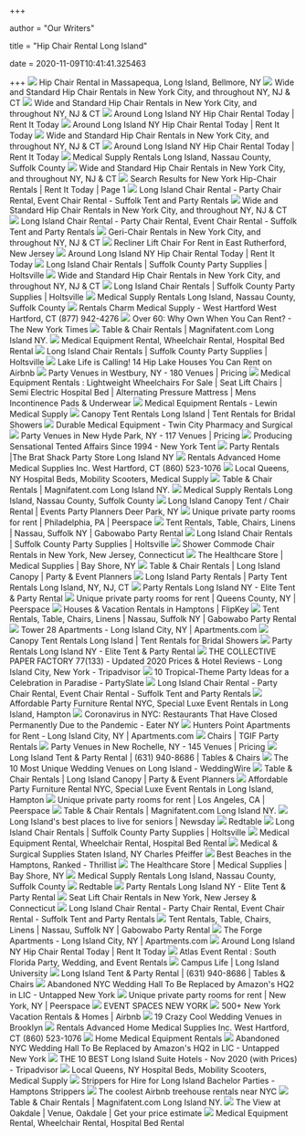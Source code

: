 +++
        
author = "Our Writers"
        
title = "Hip Chair Rental Long Island"
        
date = 2020-11-09T10:41:41.325463
        
+++
[ ![](https://d2wvwvig0d1mx7.cloudfront.net/data/org/18164/media/img/cache/290x0/1830132_290x0.jpg)](https://d2wvwvig0d1mx7.cloudfront.net/data/org/18164/media/img/cache/290x0/1830132_290x0.jpg) Hip Chair Rental in Massapequa, Long Island, Bellmore, NY
[ ![](https://homepromedical.com/cart/images/rentals/HipChairRental_SimpleHD_Vertical.png)](https://homepromedical.com/cart/images/rentals/HipChairRental_SimpleHD_Vertical.png) Wide and Standard Hip Chair Rentals in New York City, and throughout NY, NJ  & CT
[ ![](https://homepromedical.com/cart/images/rentals/BariatricHipChairRental.png)](https://homepromedical.com/cart/images/rentals/BariatricHipChairRental.png) Wide and Standard Hip Chair Rentals in New York City, and throughout NY, NJ  & CT
[ ![](https://www.rentittoday.com/cmsAdmin/uploads/hipchair_008.jpg)](https://www.rentittoday.com/cmsAdmin/uploads/hipchair_008.jpg) Around Long Island NY Hip Chair Rental Today | Rent It Today
[ ![](https://www.rentittoday.com/cmsAdmin/uploads/thumb/travelpoweredwheelchairrental_008.jpg)](https://www.rentittoday.com/cmsAdmin/uploads/thumb/travelpoweredwheelchairrental_008.jpg) Around Long Island NY Hip Chair Rental Today | Rent It Today
[ ![](https://homepromedical.com/cart/images/products/rtl12505.jpg)](https://homepromedical.com/cart/images/products/rtl12505.jpg) Wide and Standard Hip Chair Rentals in New York City, and throughout NY, NJ  & CT
[ ![](https://www.rentittoday.com/cmsAdmin/uploads/thumb/hdmanualwheelchair_018.jpg)](https://www.rentittoday.com/cmsAdmin/uploads/thumb/hdmanualwheelchair_018.jpg) Around Long Island NY Hip Chair Rental Today | Rent It Today
[ ![](https://d2wvwvig0d1mx7.cloudfront.net/data/org/18164/media/img/cache/290x0/1830133_290x0.jpg)](https://d2wvwvig0d1mx7.cloudfront.net/data/org/18164/media/img/cache/290x0/1830133_290x0.jpg) Medical Supply Rentals Long Island, Nassau County, Suffolk County
[ ![](https://homepromedical.com/cart/images/gallery/Drive/Drive_RTL12027_Side.jpg)](https://homepromedical.com/cart/images/gallery/Drive/Drive_RTL12027_Side.jpg) Wide and Standard Hip Chair Rentals in New York City, and throughout NY, NJ  & CT
[ ![](https://www.rentittoday.com/cmsAdmin/uploads/thumb/hip-chair_011.jpg)](https://www.rentittoday.com/cmsAdmin/uploads/thumb/hip-chair_011.jpg) Search Results for New York Hip-Chair Rentals | Rent It Today | Page 1
[ ![](http://www.suffolktentandpartyrentals.com/uploads/5/6/5/2/56525691/7504051_orig.jpg)](http://www.suffolktentandpartyrentals.com/uploads/5/6/5/2/56525691/7504051_orig.jpg) Long Island Chair Rental - Party Chair Rental, Event Chair Rental - Suffolk  Tent and Party Rentals
[ ![](https://homepromedical.com/cart/images/gallery/Drive/Drive_RTL2010.jpg)](https://homepromedical.com/cart/images/gallery/Drive/Drive_RTL2010.jpg) Wide and Standard Hip Chair Rentals in New York City, and throughout NY, NJ  & CT
[ ![](http://www.suffolktentandpartyrentals.com/uploads/5/6/5/2/56525691/6500298.jpg?225)](http://www.suffolktentandpartyrentals.com/uploads/5/6/5/2/56525691/6500298.jpg?225) Long Island Chair Rental - Party Chair Rental, Event Chair Rental - Suffolk  Tent and Party Rentals
[ ![](https://homepromedical.com/cart/images/rentals/GeriChairRentalSub.jpg)](https://homepromedical.com/cart/images/rentals/GeriChairRentalSub.jpg) Geri-Chair Rentals in New York City, and throughout NY, NJ & CT
[ ![](https://www.medfirsthomecare.com/cmsAdmin/uploads/images-jpeg_001.jpg)](https://www.medfirsthomecare.com/cmsAdmin/uploads/images-jpeg_001.jpg) Recliner Lift Chair For Rent in East Rutherford, New Jersey
[ ![](https://www.rentittoday.com/cmsAdmin/uploads/thumb/4wheelscooter_010.jpg)](https://www.rentittoday.com/cmsAdmin/uploads/thumb/4wheelscooter_010.jpg) Around Long Island NY Hip Chair Rental Today | Rent It Today
[ ![](https://www.pinkelephantpartyandtents.com/wp-content/themes/yootheme/cache/Screenshot-2019-01-15-11.48.15-c243e614.png)](https://www.pinkelephantpartyandtents.com/wp-content/themes/yootheme/cache/Screenshot-2019-01-15-11.48.15-c243e614.png) Long Island Chair Rentals | Suffolk County Party Supplies | Holtsville
[ ![](https://homepromedical.com/cart/images/products/1711.jpg)](https://homepromedical.com/cart/images/products/1711.jpg) Wide and Standard Hip Chair Rentals in New York City, and throughout NY, NJ  & CT
[ ![](https://www.pinkelephantpartyandtents.com/wp-content/themes/yootheme/cache/l_peacock-1-568cdbd5.jpeg)](https://www.pinkelephantpartyandtents.com/wp-content/themes/yootheme/cache/l_peacock-1-568cdbd5.jpeg) Long Island Chair Rentals | Suffolk County Party Supplies | Holtsville
[ ![](https://s3-ap-southeast-1.amazonaws.com/assets-powerstores-com/data/org/18164/media/img/source/edit/1830097_edit.jpg)](https://s3-ap-southeast-1.amazonaws.com/assets-powerstores-com/data/org/18164/media/img/source/edit/1830097_edit.jpg) Medical Supply Rentals Long Island, Nassau County, Suffolk County
[ ![](https://cdnmedia.endeavorsuite.com/images/organizations/8152e0be-348d-49e5-a1cf-70e9e71f1dae/siteimages/rentals-page/Hip-Chair.png?v=20181214140949)](https://cdnmedia.endeavorsuite.com/images/organizations/8152e0be-348d-49e5-a1cf-70e9e71f1dae/siteimages/rentals-page/Hip-Chair.png?v=20181214140949) Rentals Charm Medical Supply - West Hartford West Hartford, CT (877)  942-4276
[ ![](https://static01.nyt.com/images/2019/05/03/travel/03seniorrenters3/merlin_154157436_5d89971a-4478-41ea-a28f-9a98e00bb81b-articleLarge.jpg?quality=75&auto=webp&disable=upscale)](https://static01.nyt.com/images/2019/05/03/travel/03seniorrenters3/merlin_154157436_5d89971a-4478-41ea-a28f-9a98e00bb81b-articleLarge.jpg?quality=75&auto=webp&disable=upscale) Over 60: Why Own When You Can Rent? - The New York Times
[ ![](https://files.sysers.com/cp/upload/magnifatent/items/med/White_Folding_Chair_W_Padded_Seat.png)](https://files.sysers.com/cp/upload/magnifatent/items/med/White_Folding_Chair_W_Padded_Seat.png) Table & Chair Rentals | Magnifatent.com Long Island NY.
[ ![](https://www.wmsupply.com/wp-content/uploads/2017/10/Power-Wheelchairs.jpg)](https://www.wmsupply.com/wp-content/uploads/2017/10/Power-Wheelchairs.jpg) Medical Equipment Rental, Wheelchair Rental, Hospital Bed Rental
[ ![](https://www.pinkelephantpartyandtents.com/wp-content/themes/yootheme/cache/White-Padded-Chairs-a1b5e01e.jpeg)](https://www.pinkelephantpartyandtents.com/wp-content/themes/yootheme/cache/White-Padded-Chairs-a1b5e01e.jpeg) Long Island Chair Rentals | Suffolk County Party Supplies | Holtsville
[ ![](https://greenweddingshoes.com/wp-content/uploads/2020/07/lake_house_to_rent_private_island.jpg)](https://greenweddingshoes.com/wp-content/uploads/2020/07/lake_house_to_rent_private_island.jpg) Lake Life is Calling! 14 Hip Lake Houses You Can Rent on Airbnb
[ ![](https://eventective-media.azureedge.net/2606186_md.jpg)](https://eventective-media.azureedge.net/2606186_md.jpg) Party Venues in Westbury, NY - 180 Venues | Pricing
[ ![](https://homepromedical.com/cart/images/rentals/GeriChairRental.jpg)](https://homepromedical.com/cart/images/rentals/GeriChairRental.jpg) Medical Equipment Rentals : Lightweight Wheelchairs For Sale | Seat Lift  Chairs | Semi Electric Hospital Bed | Alternating Pressure Mattress | Mens  Incontinence Pads & Underwear
[ ![](https://lewinmedicalsupply.com/wp-content/uploads/2017/03/spacesaver-lift-chair.jpg)](https://lewinmedicalsupply.com/wp-content/uploads/2017/03/spacesaver-lift-chair.jpg) Medical Equipment Rentals - Lewin Medical Supply
[ ![](http://nebula.wsimg.com/e1a15febb85244409d5026cfcb5d9dab?AccessKeyId=28BCA3830F64E88B152D&disposition=0&alloworigin=1)](http://nebula.wsimg.com/e1a15febb85244409d5026cfcb5d9dab?AccessKeyId=28BCA3830F64E88B152D&disposition=0&alloworigin=1) Canopy Tent Rentals Long Island | Tent Rentals for Bridal Showers
[ ![](https://static.spacecrafted.com/c157a9e48ef04261883b25fa87b317e2/i/dd73a570e03149cabef5b37eeadda913/1/4SoifmQp45JMgBnHp7ed2/Hip%20Chair%20Drive.jpg)](https://static.spacecrafted.com/c157a9e48ef04261883b25fa87b317e2/i/dd73a570e03149cabef5b37eeadda913/1/4SoifmQp45JMgBnHp7ed2/Hip%20Chair%20Drive.jpg) Durable Medical Equipment - Twin City Pharmacy and Surgical
[ ![](https://eventective-media.azureedge.net/2572492_md.jpg)](https://eventective-media.azureedge.net/2572492_md.jpg) Party Venues in New Hyde Park, NY - 117 Venues | Pricing
[ ![](https://www.nytent.com/wp-content/uploads/sb-instagram-feed-images/121506367_651392182241793_5917729261736310140_nfull.jpg)](https://www.nytent.com/wp-content/uploads/sb-instagram-feed-images/121506367_651392182241793_5917729261736310140_nfull.jpg) Producing Sensational Tented Affairs Since 1994 - New York Tent
[ ![](https://thebratshack.com/wp-content/uploads/2017/03/higboy-300x237.jpg)](https://thebratshack.com/wp-content/uploads/2017/03/higboy-300x237.jpg) Party Rentals |The Brat Shack Party Store Long Island NY
[ ![](https://cdnmedia.endeavorsuite.com/images/ThumbGenerator/Thumb.aspx?img=http%3A%2F%2Fcdnmedia.endeavorsuite.com%2Fimages%2Forganizations%2F9c0bc505-d1cd-4f52-8fd1-f0a9c5581dfd%2Fmigration%2Frentals%2F8.jpg&v=1537165717978?v=20180917042219&w=216)](https://cdnmedia.endeavorsuite.com/images/ThumbGenerator/Thumb.aspx?img=http%3A%2F%2Fcdnmedia.endeavorsuite.com%2Fimages%2Forganizations%2F9c0bc505-d1cd-4f52-8fd1-f0a9c5581dfd%2Fmigration%2Frentals%2F8.jpg&v=1537165717978?v=20180917042219&w=216) Rentals Advanced Home Medical Supplies Inc. West Hartford, CT (860) 523-1076
[ ![](https://www.medfirsthomecare.com/images/service/Queens-NY-Medfirst-Homecare-medical-equipment-sales-location.jpg)](https://www.medfirsthomecare.com/images/service/Queens-NY-Medfirst-Homecare-medical-equipment-sales-location.jpg) Local Queens, NY Hospital Beds, Mobility Scooters, Medical Supply
[ ![](https://files.sysers.com/cp/upload/magnifatent/editor/Screen-Shot-2020-03-03-at-8.08.02-PM.png)](https://files.sysers.com/cp/upload/magnifatent/editor/Screen-Shot-2020-03-03-at-8.08.02-PM.png) Table & Chair Rentals | Magnifatent.com Long Island NY.
[ ![](https://d2wvwvig0d1mx7.cloudfront.net/data/org/18164/media/img/cache/290x0/1830127_290x0.jpg)](https://d2wvwvig0d1mx7.cloudfront.net/data/org/18164/media/img/cache/290x0/1830127_290x0.jpg) Medical Supply Rentals Long Island, Nassau County, Suffolk County
[ ![](https://lirp-cdn.multiscreensite.com/7f5797cd/dms3rep/multi/opt/LIC-WhatWeOffer-MOBILE-640w.png)](https://lirp-cdn.multiscreensite.com/7f5797cd/dms3rep/multi/opt/LIC-WhatWeOffer-MOBILE-640w.png) Long Island Canopy Tent / Chair Rental | Events Party Planners Deer Park, NY
[ ![](https://img.peerspace.com/image/upload/ar_1.75,c_fill,g_auto/w_500/c_scale,f_auto,q_auto/vkihh3eap3mn1dtkfvzj)](https://img.peerspace.com/image/upload/ar_1.75,c_fill,g_auto/w_500/c_scale,f_auto,q_auto/vkihh3eap3mn1dtkfvzj) Unique private party rooms for rent | Philadelphia, PA | Peerspace
[ ![](http://www.longislandpartytentrental.com/wp-content/uploads/2016/06/slider-3-930x420.png)](http://www.longislandpartytentrental.com/wp-content/uploads/2016/06/slider-3-930x420.png) Tent Rentals, Table, Chairs, Linens | Nassau, Suffolk NY | Gabowabo Party  Rental
[ ![](https://www.pinkelephantpartyandtents.com/wp-content/themes/yootheme/cache/20200902_113840-1-c4d452db.jpeg)](https://www.pinkelephantpartyandtents.com/wp-content/themes/yootheme/cache/20200902_113840-1-c4d452db.jpeg) Long Island Chair Rentals | Suffolk County Party Supplies | Holtsville
[ ![](https://homepromedical.com/cart/images/rentals/RehabShowerChairRental.jpg)](https://homepromedical.com/cart/images/rentals/RehabShowerChairRental.jpg) Shower Commode Chair Rentals in New York, New Jersey, Connecticut
[ ![](https://cdnmedia.endeavorsuite.com/images/ThumbGenerator/Thumb.aspx?img=//cdnmedia.endeavorsuite.com/images/organizationsstg/afc2e60c-f8a8-4703-8bd4-7e26890cb304/CTAs/new-column/01.jpg&v=1579285858953&mw=246&mh=320&f=1)](https://cdnmedia.endeavorsuite.com/images/ThumbGenerator/Thumb.aspx?img=//cdnmedia.endeavorsuite.com/images/organizationsstg/afc2e60c-f8a8-4703-8bd4-7e26890cb304/CTAs/new-column/01.jpg&v=1579285858953&mw=246&mh=320&f=1) The Healthcare Store | Medical Supplies | Bay Shore, NY
[ ![](https://lirp-cdn.multiscreensite.com/7f5797cd/dms3rep/multi/opt/LIC-EventSupplier-MOBILE-640w.png)](https://lirp-cdn.multiscreensite.com/7f5797cd/dms3rep/multi/opt/LIC-EventSupplier-MOBILE-640w.png) Table & Chair Rentals | Long Island Canopy | Party & Event Planners
[ ![](https://tgifrentals.com/wp-content/uploads/2020/10/cropped-tgif-CoverPhoto-scaled-1.jpg)](https://tgifrentals.com/wp-content/uploads/2020/10/cropped-tgif-CoverPhoto-scaled-1.jpg) Long Island Party Rentals | Party Tent Rentals Long Island, NY, NJ, CT
[ ![](https://www.elitetentandpartyrental.com/wp-content/uploads/2018/11/chairs.png)](https://www.elitetentandpartyrental.com/wp-content/uploads/2018/11/chairs.png) Party Rentals Long Island NY - Elite Tent & Party Rental
[ ![](https://img.peerspace.com/image/upload/ar_1.75,c_fill,g_auto/w_500/c_scale,f_auto,q_auto/px7qvvaysenijgc6igyp)](https://img.peerspace.com/image/upload/ar_1.75,c_fill,g_auto/w_500/c_scale,f_auto,q_auto/px7qvvaysenijgc6igyp) Unique private party rooms for rent | Queens County, NY | Peerspace
[ ![](https://tap1.fkimg.com/media/vr-splice-l/01/e5/16/b1.jpg)](https://tap1.fkimg.com/media/vr-splice-l/01/e5/16/b1.jpg) Houses & Vacation Rentals in Hamptons | FlipKey
[ ![](http://www.longislandpartytentrental.com/wp-content/uploads/2016/06/slider1-930x420.png)](http://www.longislandpartytentrental.com/wp-content/uploads/2016/06/slider1-930x420.png) Tent Rentals, Table, Chairs, Linens | Nassau, Suffolk NY | Gabowabo Party  Rental
[ ![](https://images1.apartments.com/i2/licGDhmnhSF_5EVDVA9Wfhj3V_KlF3bBSEi7IlA6QuM/111/tower-28-long-island-city-ny-bedroom-wstunning-wall-to-ceiling-window.jpg)](https://images1.apartments.com/i2/licGDhmnhSF_5EVDVA9Wfhj3V_KlF3bBSEi7IlA6QuM/111/tower-28-long-island-city-ny-bedroom-wstunning-wall-to-ceiling-window.jpg) Tower 28 Apartments - Long Island City, NY | Apartments.com
[ ![](http://nebula.wsimg.com/2af1515fbad7a50efb97e8e1e4d37817?AccessKeyId=28BCA3830F64E88B152D&disposition=0&alloworigin=1)](http://nebula.wsimg.com/2af1515fbad7a50efb97e8e1e4d37817?AccessKeyId=28BCA3830F64E88B152D&disposition=0&alloworigin=1) Canopy Tent Rentals Long Island | Tent Rentals for Bridal Showers
[ ![](https://www.elitetentandpartyrental.com/wp-content/uploads/2018/11/lighting.png)](https://www.elitetentandpartyrental.com/wp-content/uploads/2018/11/lighting.png) Party Rentals Long Island NY - Elite Tent & Party Rental
[ ![](https://dynamic-media-cdn.tripadvisor.com/media/photo-o/19/e2/1b/3d/the-paper-factory-hotel.jpg?w=900&h=-1&s=1)](https://dynamic-media-cdn.tripadvisor.com/media/photo-o/19/e2/1b/3d/the-paper-factory-hotel.jpg?w=900&h=-1&s=1) THE COLLECTIVE PAPER FACTORY $77 ($133) - Updated 2020 Prices & Hotel  Reviews - Long Island City, New York - Tripadvisor
[ ![](https://wp-media-partyslate.imgix.net/2020/05/photo-7914038c-6c39-41e9-acd6-21f10cc97b8c.jpg?fit=scale&fm=pjpg&h=840&ixlib=php-1.2.1&w=1260&wpsize=huge)](https://wp-media-partyslate.imgix.net/2020/05/photo-7914038c-6c39-41e9-acd6-21f10cc97b8c.jpg?fit=scale&fm=pjpg&h=840&ixlib=php-1.2.1&w=1260&wpsize=huge) 10 Tropical-Theme Party Ideas for a Celebration in Paradise - PartySlate
[ ![](http://www.suffolktentandpartyrentals.com/uploads/5/6/5/2/56525691/6389893.png?177)](http://www.suffolktentandpartyrentals.com/uploads/5/6/5/2/56525691/6389893.png?177) Long Island Chair Rental - Party Chair Rental, Event Chair Rental - Suffolk  Tent and Party Rentals
[ ![](https://highstylerentals.com/wp-content/uploads/2016/01/banner_homeimg4.png)](https://highstylerentals.com/wp-content/uploads/2016/01/banner_homeimg4.png) Affordable Party Furniture Rental NYC, Special Luxe Event Rentals in Long  Island, Hampton
[ ![](https://cdn.vox-cdn.com/thumbor/vcsWHAn3_U8V8ryiU9Y_bIunfhE=/1400x1400/filters:format(jpeg)/cdn.vox-cdn.com/uploads/chorus_asset/file/11664599/Existing_Conditions_11.jpg)](https://cdn.vox-cdn.com/thumbor/vcsWHAn3_U8V8ryiU9Y_bIunfhE=/1400x1400/filters:format(jpeg)/cdn.vox-cdn.com/uploads/chorus_asset/file/11664599/Existing_Conditions_11.jpg) Coronavirus in NYC: Restaurants That Have Closed Permanently Due to the  Pandemic - Eater NY
[ ![](https://images1.apartments.com/i2/v8cbjAJz7lAccQt3mlVZZIAsDLTPH5ri-yO5XvlcYW8/117/image.jpg)](https://images1.apartments.com/i2/v8cbjAJz7lAccQt3mlVZZIAsDLTPH5ri-yO5XvlcYW8/117/image.jpg) Hunters Point Apartments for Rent - Long Island City, NY | Apartments.com
[ ![](https://tgifrentals.com/wp-content/gallery/chairs/thumbnail-9.jpg)](https://tgifrentals.com/wp-content/gallery/chairs/thumbnail-9.jpg) Chairs | TGIF Party Rentals
[ ![](https://eventective-media.azureedge.net/2285359_md.jpg)](https://eventective-media.azureedge.net/2285359_md.jpg) Party Venues in New Rochelle, NY - 145 Venues | Pricing
[ ![](https://litentrentals.com/images/tables-chairs/cushion-ivory.jpg)](https://litentrentals.com/images/tables-chairs/cushion-ivory.jpg) Long Island Tent & Party Rental | (631) 940-8686 | Tables & Chairs
[ ![](https://cdn0.weddingwire.com/img_g/editorial-images-2019/1-january/kim/t30_crescent-beach-club-2.jpg)](https://cdn0.weddingwire.com/img_g/editorial-images-2019/1-january/kim/t30_crescent-beach-club-2.jpg) The 10 Most Unique Wedding Venues on Long Island - WeddingWire
[ ![](https://lirp-cdn.multiscreensite.com/7f5797cd/dms3rep/multi/opt/IMG-0312-640w.jpg)](https://lirp-cdn.multiscreensite.com/7f5797cd/dms3rep/multi/opt/IMG-0312-640w.jpg) Table & Chair Rentals | Long Island Canopy | Party & Event Planners
[ ![](https://highstylerentals.com/wp-content/uploads/2016/01/4.jpg)](https://highstylerentals.com/wp-content/uploads/2016/01/4.jpg) Affordable Party Furniture Rental NYC, Special Luxe Event Rentals in Long  Island, Hampton
[ ![](https://img.peerspace.com/image/upload/ar_1.75,c_fill,g_auto/w_500/c_scale,f_auto,q_auto/ysyhhoanqt9yfqmwuhs3)](https://img.peerspace.com/image/upload/ar_1.75,c_fill,g_auto/w_500/c_scale,f_auto,q_auto/ysyhhoanqt9yfqmwuhs3) Unique private party rooms for rent | Los Angeles, CA | Peerspace
[ ![](https://files.sysers.com/cp/upload/magnifatent/gallery/full/tables-chairs-banner.jpg)](https://files.sysers.com/cp/upload/magnifatent/gallery/full/tables-chairs-banner.jpg) Table & Chair Rentals | Magnifatent.com Long Island NY.
[ ![](https://cdn.newsday.com/polopoly_fs/1.6103824.1379619105!/httpImage/image.JPG_gen/derivatives/landscape_1280/image.JPG)](https://cdn.newsday.com/polopoly_fs/1.6103824.1379619105!/httpImage/image.JPG_gen/derivatives/landscape_1280/image.JPG) Long Island's best places to live for seniors | Newsday
[ ![](https://www.redtablecatering.com/wp-content/uploads/2020/01/BrooklynLibrary.jpg)](https://www.redtablecatering.com/wp-content/uploads/2020/01/BrooklynLibrary.jpg) Redtable
[ ![](https://www.pinkelephantpartyandtents.com/wp-content/themes/yootheme/cache/Bar-Stool-aeb557bb.jpeg)](https://www.pinkelephantpartyandtents.com/wp-content/themes/yootheme/cache/Bar-Stool-aeb557bb.jpeg) Long Island Chair Rentals | Suffolk County Party Supplies | Holtsville
[ ![](https://www.wmsupply.com/wp-content/uploads/2016/08/swivel-rollabout-4.jpg)](https://www.wmsupply.com/wp-content/uploads/2016/08/swivel-rollabout-4.jpg) Medical Equipment Rental, Wheelchair Rental, Hospital Bed Rental
[ ![](https://static.wixstatic.com/media/67517d_57f7df0785d64e1aa4abd1424e6555d1~mv2.png/v1/fit/w_2500,h_1330,al_c/67517d_57f7df0785d64e1aa4abd1424e6555d1~mv2.png)](https://static.wixstatic.com/media/67517d_57f7df0785d64e1aa4abd1424e6555d1~mv2.png/v1/fit/w_2500,h_1330,al_c/67517d_57f7df0785d64e1aa4abd1424e6555d1~mv2.png) Medical & Surgical Supplies Staten Island, NY Charles Pfeiffer
[ ![](https://assets3.thrillist.com/v1/image/2753751/1000x666.6666666666666/flatten;crop;jpeg_quality=70)](https://assets3.thrillist.com/v1/image/2753751/1000x666.6666666666666/flatten;crop;jpeg_quality=70) Best Beaches in the Hamptons, Ranked - Thrillist
[ ![](https://cdnmedia.endeavorsuite.com/images/organizationsstg/afc2e60c-f8a8-4703-8bd4-7e26890cb304/CTAs2/08.png)](https://cdnmedia.endeavorsuite.com/images/organizationsstg/afc2e60c-f8a8-4703-8bd4-7e26890cb304/CTAs2/08.png) The Healthcare Store | Medical Supplies | Bay Shore, NY
[ ![](https://d2wvwvig0d1mx7.cloudfront.net/data/org/18164/media/img/cache/290x0/1830102_290x0.jpg)](https://d2wvwvig0d1mx7.cloudfront.net/data/org/18164/media/img/cache/290x0/1830102_290x0.jpg) Medical Supply Rentals Long Island, Nassau County, Suffolk County
[ ![](https://www.redtablecatering.com/wp-content/uploads/2020/01/thebordone.jpg)](https://www.redtablecatering.com/wp-content/uploads/2020/01/thebordone.jpg) Redtable
[ ![](https://www.elitetentandpartyrental.com/wp-content/uploads/2018/11/tabletops.png)](https://www.elitetentandpartyrental.com/wp-content/uploads/2018/11/tabletops.png) Party Rentals Long Island NY - Elite Tent & Party Rental
[ ![](https://homepromedical.com/cart/images/rentals/SeatLiftChairInfinityPosRental.jpg)](https://homepromedical.com/cart/images/rentals/SeatLiftChairInfinityPosRental.jpg) Seat Lift Chair Rentals in New York, New Jersey & Connecticut
[ ![](http://www.suffolktentandpartyrentals.com/uploads/5/6/5/2/56525691/2068997_orig.jpg)](http://www.suffolktentandpartyrentals.com/uploads/5/6/5/2/56525691/2068997_orig.jpg) Long Island Chair Rental - Party Chair Rental, Event Chair Rental - Suffolk  Tent and Party Rentals
[ ![](http://www.longislandpartytentrental.com/wp-content/uploads/2016/06/slider2-930x420.png)](http://www.longislandpartytentrental.com/wp-content/uploads/2016/06/slider2-930x420.png) Tent Rentals, Table, Chairs, Linens | Nassau, Suffolk NY | Gabowabo Party  Rental
[ ![](https://images1.apartments.com/i2/LhmD-Nf2pN3ZfhESBXsap6p7OCPzcWZ650n8kuh8z3o/117/the-forge-long-island-city-ny-building-photo.jpg)](https://images1.apartments.com/i2/LhmD-Nf2pN3ZfhESBXsap6p7OCPzcWZ650n8kuh8z3o/117/the-forge-long-island-city-ny-building-photo.jpg) The Forge Apartments - Long Island City, NY | Apartments.com
[ ![](https://www.rentittoday.com/cmsAdmin/uploads/thumb/trapeze_012.jpg)](https://www.rentittoday.com/cmsAdmin/uploads/thumb/trapeze_012.jpg) Around Long Island NY Hip Chair Rental Today | Rent It Today
[ ![](https://www.atlaseventrental.com/wp-content/uploads/sb-instagram-feed-images/123480437_364329914803766_6027561928088509891_nfull.jpg)](https://www.atlaseventrental.com/wp-content/uploads/sb-instagram-feed-images/123480437_364329914803766_6027561928088509891_nfull.jpg) Atlas Event Rental : South Florida Party, Wedding, and Event Rentals
[ ![](https://www.liu.edu/images/Brooklyn-Campus-Life-01.png)](https://www.liu.edu/images/Brooklyn-Campus-Life-01.png) Campus Life | Long Island University
[ ![](https://litentrentals.com/images/tables-chairs/round72.jpg)](https://litentrentals.com/images/tables-chairs/round72.jpg) Long Island Tent & Party Rental | (631) 940-8686 | Tables & Chairs
[ ![](https://untappedcities.com/wp-content/uploads/2018/12/WatersEdge-LIC-NewYork-Untapped-Cities-Joseph-Anastasio-4.jpg)](https://untappedcities.com/wp-content/uploads/2018/12/WatersEdge-LIC-NewYork-Untapped-Cities-Joseph-Anastasio-4.jpg) Abandoned NYC Wedding Hall To Be Replaced by Amazon's HQ2 in LIC - Untapped  New York
[ ![](https://img.peerspace.com/image/upload/ar_1.75,c_fill,g_auto/w_500/c_scale,f_auto,q_auto/iqnptsfyuq8worwyevyx)](https://img.peerspace.com/image/upload/ar_1.75,c_fill,g_auto/w_500/c_scale,f_auto,q_auto/iqnptsfyuq8worwyevyx) Unique private party rooms for rent | New York, NY | Peerspace
[ ![](https://i.imgur.com/DAcNXw0.jpg)](https://i.imgur.com/DAcNXw0.jpg) EVENT SPACES NEW YORK
[ ![](https://a0.muscache.com/im/pictures/90488cf8-aae5-4e96-8557-b6d35dab4f01.jpg)](https://a0.muscache.com/im/pictures/90488cf8-aae5-4e96-8557-b6d35dab4f01.jpg) 500+ New York Vacation Rentals & Homes | Airbnb
[ ![](https://www.venuereport.com/media/cache/resolve/venue_roundup_single_image_flex/uploads/+0Regular_Roundup/2019/3-March/BrooklynVenues/BrooklynBotanicGarden-YouLookLovely-01.jpg)](https://www.venuereport.com/media/cache/resolve/venue_roundup_single_image_flex/uploads/+0Regular_Roundup/2019/3-March/BrooklynVenues/BrooklynBotanicGarden-YouLookLovely-01.jpg) 19 Crazy Cool Wedding Venues in Brooklyn
[ ![](https://cdnmedia.endeavorsuite.com/images/ThumbGenerator/Thumb.aspx?img=http%3A%2F%2Fcdnmedia.endeavorsuite.com%2Fimages%2Forganizations%2F9c0bc505-d1cd-4f52-8fd1-f0a9c5581dfd%2Fmigration%2Frentals%2F11.jpg&v=1537165717978?v=20180917042219&w=216)](https://cdnmedia.endeavorsuite.com/images/ThumbGenerator/Thumb.aspx?img=http%3A%2F%2Fcdnmedia.endeavorsuite.com%2Fimages%2Forganizations%2F9c0bc505-d1cd-4f52-8fd1-f0a9c5581dfd%2Fmigration%2Frentals%2F11.jpg&v=1537165717978?v=20180917042219&w=216) Rentals Advanced Home Medical Supplies Inc. West Hartford, CT (860) 523-1076
[ ![](https://secure.hmepowerweb.com/Resources/Uploads/6e5605b4-2624-49b5-8f03-feb5a95d11e9.jpg)](https://secure.hmepowerweb.com/Resources/Uploads/6e5605b4-2624-49b5-8f03-feb5a95d11e9.jpg) Home Medical Equipment Rentals
[ ![](https://untappedcities.com/wp-content/uploads/2018/12/WatersEdge-LIC-NewYork-Untapped-Cities-Joseph-Anastasio-1.jpg)](https://untappedcities.com/wp-content/uploads/2018/12/WatersEdge-LIC-NewYork-Untapped-Cities-Joseph-Anastasio-1.jpg) Abandoned NYC Wedding Hall To Be Replaced by Amazon's HQ2 in LIC - Untapped  New York
[ ![](https://media-cdn.tripadvisor.com/media/photo-m/1280/1b/b9/7d/44/exterior.jpg)](https://media-cdn.tripadvisor.com/media/photo-m/1280/1b/b9/7d/44/exterior.jpg) THE 10 BEST Long Island Suite Hotels - Nov 2020 (with Prices) - Tripadvisor
[ ![](https://www.medfirsthomecare.com/cmsAdmin/uploads/service_areas_002.jpg)](https://www.medfirsthomecare.com/cmsAdmin/uploads/service_areas_002.jpg) Local Queens, NY Hospital Beds, Mobility Scooters, Medical Supply
[ ![](https://cdn.shortpixel.ai/spai/q_lossy+ret_img/https://hamptonsstrippers.com/wp-content/uploads/2018/12/New-York-Strippers-for-Hire-502x270.jpg)](https://cdn.shortpixel.ai/spai/q_lossy+ret_img/https://hamptonsstrippers.com/wp-content/uploads/2018/12/New-York-Strippers-for-Hire-502x270.jpg) Strippers for Hire for Long Island Bachelor Parties - Hamptons Strippers
[ ![](https://media.timeout.com/images/105702955/image.jpg)](https://media.timeout.com/images/105702955/image.jpg) The coolest Airbnb treehouse rentals near NYC
[ ![](https://files.sysers.com/cp/upload/magnifatent/items/med/download.jpg)](https://files.sysers.com/cp/upload/magnifatent/items/med/download.jpg) Table & Chair Rentals | Magnifatent.com Long Island NY.
[ ![](https://cdn.wedding-spot.com/__sized__/images/venues/285/The-View-at-Oakdale-Oakdale-NY-63684456-1f8a-43bb-a6e1-a20cf22704c3-97450e389c42885476f1fbe9bc5bca5a.jpg)](https://cdn.wedding-spot.com/__sized__/images/venues/285/The-View-at-Oakdale-Oakdale-NY-63684456-1f8a-43bb-a6e1-a20cf22704c3-97450e389c42885476f1fbe9bc5bca5a.jpg) The View at Oakdale | Venue, Oakdale | Get your price estimate
[ ![](https://www.wmsupply.com/wp-content/uploads/2017/10/manual-wheelchairs.jpg)](https://www.wmsupply.com/wp-content/uploads/2017/10/manual-wheelchairs.jpg) Medical Equipment Rental, Wheelchair Rental, Hospital Bed Rental
